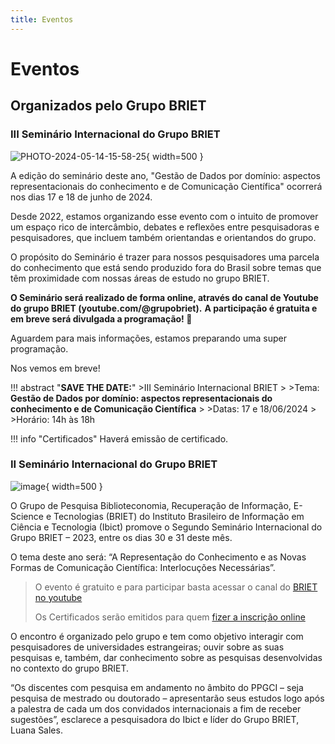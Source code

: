 ```yaml
---
title: Eventos
---
```


# Eventos

## Organizados pelo Grupo BRIET

### III Seminário Internacional do Grupo BRIET

![PHOTO-2024-05-14-15-58-25](https://github.com/grupo-briet/grupo-briet.github.io/assets/25485329/73b6c6f3-6b5e-407d-be15-745389499cfd){ width=500 }

A edição do seminário deste ano, "Gestão de Dados por domínio: aspectos representacionais do conhecimento e de Comunicação Científica" ocorrerá nos dias 17 e 18 de junho de 2024.

Desde 2022, estamos organizando esse evento com o intuito de promover um espaço rico de intercâmbio, debates e reflexões entre pesquisadoras e pesquisadores, que incluem também orientandas e orientandos do grupo.

O propósito do Seminário é trazer para nossos pesquisadores uma parcela do conhecimento que está sendo produzido fora do Brasil sobre temas que têm proximidade com nossas áreas de estudo no grupo BRIET.

**O Seminário será realizado de forma online, através do canal de Youtube do grupo BRIET (youtube.com/@grupobriet).**
**A participação é gratuita e em breve será divulgada a programação! 📢**

Aguardem para mais informações, estamos preparando uma super programação.

Nos vemos em breve!

!!! abstract "**SAVE THE DATE:**"
    >III Seminário Internacional BRIET
    >
    >Tema: **Gestão de Dados por domínio: aspectos representacionais do conhecimento e de Comunicação Científica**
    >
    >Datas: 17 e 18/06/2024
    >
    >Horário: 14h às 18h

!!! info "Certificados"
    Haverá emissão de certificado.


### II Seminário Internacional do Grupo BRIET

![image](https://github.com/grupo-briet/grupo-briet.github.io/assets/20596966/812d8362-d25c-448a-b0d6-17466c6d79f6){ width=500 }

O Grupo de Pesquisa Biblioteconomia, Recuperação de Informação, E-Science e Tecnologias (BRIET) do Instituto Brasileiro de Informação em Ciência e Tecnologia (Ibict) promove o Segundo Seminário Internacional do Grupo BRIET – 2023, entre os dias 30 e 31 deste mês.

O tema deste ano será: “A Representação do Conhecimento e as Novas Formas de Comunicação Científica: Interlocuções Necessárias”. 

> O evento é gratuito e para participar basta acessar o canal do [BRIET no youtube](https://www.youtube.com/@grupobriet2538)
> 
> Os Certificados serão emitidos para quem [fizer a inscrição online](https://docs.google.com/forms/d/e/1FAIpQLSdYUeVOEWwReM3gRViBpTBeWj0cuoz455H0rVp0JfYotU7dQw/viewform)

O encontro é organizado pelo grupo e tem como objetivo interagir com pesquisadores de universidades estrangeiras; ouvir sobre as suas pesquisas e, também, dar conhecimento sobre as pesquisas desenvolvidas no contexto do grupo BRIET. 

“Os discentes com pesquisa em andamento no âmbito do PPGCI – seja pesquisa de mestrado ou doutorado – apresentarão seus estudos logo após a palestra de cada um dos convidados internacionais a fim de receber sugestões”, esclarece a pesquisadora do Ibict e líder do Grupo BRIET, Luana Sales.
